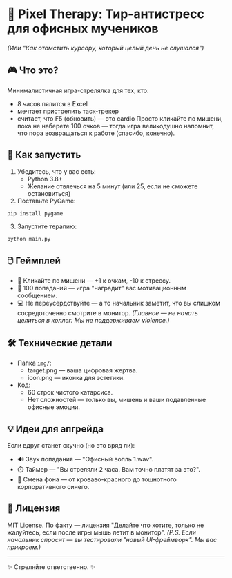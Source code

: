 # 🎯 Pixel Therapy: Тир-антистресс для офисных мучеников
*(Или "Как отомстить курсору, который целый день не слушался")*

## 🎮 Что это?
Минималистичная игра-стрелялка для тех, кто:
- 8 часов пялится в Excel
- мечтает пристрелить таск-трекер
- считает, что F5 (обновить) — это cardio
Просто кликайте по мишени, пока не наберете 100 очков — тогда игра великодушно напомнит, что пора возвращаться к работе (спасибо, конечно).

## 🚀 Как запустить
1. Убедитесь, что у вас есть:
    - Python 3.8+
    - Желание отвлечься на 5 минут (или 25, если не сможете остановиться)
2. Поставьте PyGame:
```
pip install pygame
```
3. Запустите терапию:
```
python main.py
```

## 🖱️ Геймплей
- 🔴 Кликайте по мишени — +1 к очкам, -10 к стрессу.
- 🎯 100 попаданий — игра "наградит" вас мотивационным сообщением.
- 💻 Не переусердствуйте — а то начальник заметит, что вы слишком сосредоточенно смотрите в монитор.
*(Главное — не начать целиться в коллег. Мы не поддерживаем violence.)*

## 🛠️ Технические детали
- Папка `img/`:
    + target.png — ваша цифровая жертва.
    + icon.png — иконка для эстетики.
- Код:
    + 60 строк чистого катарсиса.
    + Нет сложностей — только вы, мишень и ваши подавленные офисные эмоции.

## 💡 Идеи для апгрейда
Если вдруг станет скучно (но это вряд ли):
- 🔊 Звук попадания — "Офисный вопль 1.wav".
- ⏱️ Таймер — "Вы стреляли 2 часа. Вам точно платят за это?".
- 🎨 Смена фона — от кроваво-красного до тошнотного корпоративного синего.

## 📜 Лицензия
MIT License.
По факту — лицензия "Делайте что хотите, только не жалуйтесь, если после игры мышь летит в монитор".
*(P.S. Если начальник спросит — вы тестировали "новый UI-фреймворк". Мы вас прикроем.)*

---
✨ Стреляйте ответственно. ✨
